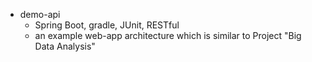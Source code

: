 * demo-api
  * Spring Boot, gradle, JUnit, RESTful
  * an example web-app architecture which is similar to Project "Big Data Analysis"

